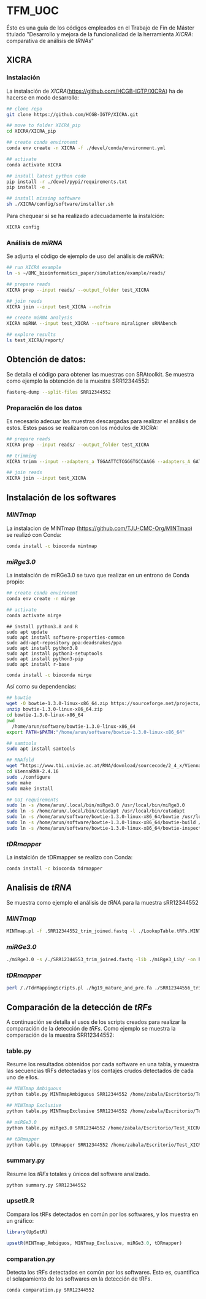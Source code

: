 # TFM_UOC

Ésto es una guía de los códigos empleados en el Trabajo de Fin de Máster titulado "Desarrollo y mejora de la funcionalidad de la herramienta _XICRA_: comparativa de análisis de _tRNAs_"

## XICRA

### Instalación 

La instalación de _XICRA_(https://github.com/HCGB-IGTP/XICRA) ha de hacerse en modo desarrollo:

```bash
## clone repo
git clone https://github.com/HCGB-IGTP/XICRA.git

## move to folder XICRA_pip
cd XICRA/XICRA_pip

## create conda environemt
conda env create -n XICRA -f ./devel/conda/environment.yml

## activate
conda activate XICRA

## install latest python code
pip install -r ./devel/pypi/requirements.txt
pip install -e .

## install missing software
sh ./XICRA/config/software/installer.sh
```

Para chequear si se ha realizado adecuadamente la instalción:

```bash
XICRA config
```

### Análisis de _miRNA_

Se adjunta el código de ejemplo de uso del análisis de _miRNA_:

```bash
## run XICRA example
ln -s ~/BMC_bioinformatics_paper/simulation/example/reads/

## prepare reads
XICRA prep --input reads/ --output_folder test_XICRA

## join reads
XICRA join --input test_XICRA --noTrim

## create miRNA analysis
XICRA miRNA --input test_XICRA --software miraligner sRNAbench

## explore results
ls test_XICRA/report/
```

## Obtención de datos:

Se detalla el código para obtener las muestras con SRAtoolkit. Se muestra como ejemplo la obtención de la muestra SRR12344552:

```bash
fasterq-dump --split-files SRR12344552
```

### Preparación de los datos

Es necesario adecuar las muestras descargadas para realizar el análisis de estos. Estos pasos se realizaron con los módulos de XICRA:

```bash
## prepare reads
XICRA prep --input reads/ --output_folder test_XICRA

## trimming
XICRA trimm --input --adapters_a TGGAATTCTCGGGTGCCAAGG --adapters_A GATCGTCGGACTGTAGAACTCTGAAC

## join reads
XICRA join --input test_XICRA
```

## Instalación de los softwares
 
### _MINTmap_

La instalacion de MINTmap (https://github.com/TJU-CMC-Org/MINTmap) se realizó con Conda:

```bash
conda install -c bioconda mintmap
```

### _miRge3.0_

La instalación de miRGe3.0 se tuvo que realizar en un entrono de Conda propio:

```bash
## create conda environemt
conda env create -n mirge

## activate
conda activate mirge
```

```
## install python3.8 and R
sudo apt update
sudo apt install software-properties-common
sudo add-apt-repository ppa:deadsnakes/ppa
sudo apt install python3.8
sudo apt install python3-setuptools
sudo apt install python3-pip
sudo apt install r-base
```

```bash
conda install -c bioconda mirge
```

Así como su dependencias:

```bash
## bowtie
wget -O bowtie-1.3.0-linux-x86_64.zip https://sourceforge.net/projects/bowtie-bio/files/bowtie/1.3.0/bowtie-1.3.0-linux-x86_64.zip/download
unzip bowtie-1.3.0-linux-x86_64.zip
cd bowtie-1.3.0-linux-x86_64
pwd 
  /home/arun/software/bowtie-1.3.0-linux-x86_64
export PATH=$PATH:"/home/arun/software/bowtie-1.3.0-linux-x86_64"

## samtools
sudo apt install samtools

## RNAfold
wget “https://www.tbi.univie.ac.at/RNA/download/sourcecode/2_4_x/ViennaRNA-2.4.16.tar.gz”
cd ViennaRNA-2.4.16
sudo ./configure 
sudo make 
sudo make install

## GUI requirements
sudo ln -s /home/arun/.local/bin/miRge3.0 /usr/local/bin/miRge3.0
sudo ln -s /home/arun/.local/bin/cutadapt /usr/local/bin/cutadapt
sudo ln -s /home/arun/software/bowtie-1.3.0-linux-x86_64/bowtie /usr/local/bin/bowtie
sudo ln -s /home/arun/software/bowtie-1.3.0-linux-x86_64/bowtie-build /usr/local/bin/bowtie-build
sudo ln -s /home/arun/software/bowtie-1.3.0-linux-x86_64/bowtie-inspect /usr/local/bin/bowtie-inspect
```

### _tDRmapper_

La instalción de tDRmapper se realizo con Conda:

```bash
conda install -c bioconda tdrmapper
```

## Analisis de _tRNA_

Se muestra como ejemplo el análisis de _tRNA_ para la muestra sRR12344552

### _MINTmap_

```bash
MINTmap.pl -f .SRR12344552_trim_joined.fastq -l ./LookupTable.tRFs.MINTmap_v1.txt -s ./tRNAspace.Spliced.Sequences.MINTmap_v1.fa -o ./OtherAnnotations.MINTmap_v1.txt 
```

### _miRGe3.0_

```bash
./miRge3.0 -s /./SRR12344553_trim_joined.fastq -lib ./miRge3_Lib/ -on human -db mirgenedb -pbwt -trf -gff -ie
```
### _tDRmapper_

```bash
perl /./TdrMappingScripts.pl ./hg19_mature_and_pre.fa ./SRR12344556_trim_joined.fastq 
```

## Comparación de la detección de _tRFs_

A continuación se detalla el usos de los scripts creados para realizar la comparación de la detección de _tRFs_. Como ejemplo se muestra la comparación de la muestra SRR12344552:

### table.py

Resume los resultados obtenidos por cada software en una tabla, y muestra las secuencias tRFs detectadas y los contajes crudos detectados de cada uno de ellos.

```bash
## MINTmap Ambiguous
python table.py MINTmapAmbiguous SRR12344552 /home/zabala/Escritorio/Test_XICRA/MINTmap_SRR12344552/output-MINTmap_v1-ambiguous-tRFs.expression.txt

## MINTmap Exclusive
python table.py MINTmapExclusive SRR12344552 /home/zabala/Escritorio/Test_XICRA/MINTmap_SRR12344552/output-MINTmap_v1-exclusive-tRFs.expression.txt

## miRGe3.0
python table.py miRge3.0 SRR12344552 /home/zabala/Escritorio/Test_XICRA/miRge/tRFs.samples.tmp/SRR12344552_trim_joined.tRFs.report.tsv 

## tDRmapper
python table.py tDRmapper SRR12344552 /home/zabala/Escritorio/Test_XICRA/tDRmapper/SRR12344552_trim_joined.fastq.hq_cs.mapped
```

### summary.py

Resume los _tRFs_ totales y únicos del software analizado.

```bash
python summary.py SRR12344552
```

### upsetR.R

Compara los tRFs detectados en común por los softwares, y los muestra en un gráfico:

```r
library(UpSetR)

upsetR(MINTmap_Ambiguos, MINTmap_Exclusive, miRGe3.0, tDRmapper)
```

### comparation.py

Detecta los tRFs detectados en común por los softwares. Esto es, cuantifica el solapamiento de los softwares en la detección de tRFs.

```bash
conda comparation.py SRR12344552
```
